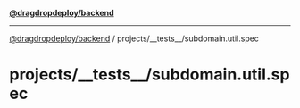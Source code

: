 [**@dragdropdeploy/backend**](../../../README.md)

***

[@dragdropdeploy/backend](../../../README.md) / projects/\_\_tests\_\_/subdomain.util.spec

# projects/\_\_tests\_\_/subdomain.util.spec
